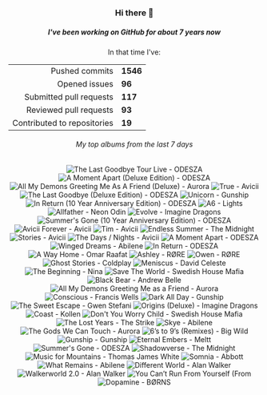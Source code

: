 <div align="center">
  <h3>Hi there 👋</h3>
  <h5>I've been working on GitHub for about 7 years now</h5>
  <p>In that time I've:</p>
  <table>
    <tr>
      <td align="right">Pushed commits</td>
      <td><strong>1546</strong></td>
    </tr>
    <tr>
      <td align="right">Opened issues</td>
      <td><strong>96</strong></td>
    </tr>
    <tr>
      <td align="right">Submitted pull requests</td>
      <td><strong>117</strong></td>
    </tr>
    <tr>
      <td align="right">Reviewed pull requests</td>
      <td><strong>93</strong></td>
    </tr>
    <tr>
      <td align="right">Contributed to repositories</td>
      <td><strong>19</strong></td>
    </tr>
  </table>

</div>
<!-- [![GitHub Streak](https://streak-stats.demolab.com?user=darynwhite&theme=dark&hide_border=true&date_format=%5BY.%5Dn.j&background=45%2C192ED0%2C000000)](https://git.io/streak-stats) -->

<div align="center">
  <h6>My top albums from the last 7 days</h6>
</div>


<!-- lastfm -->
<p align="center"><img src="https://lastfm.freetls.fastly.net/i/u/64s/c9add86eac5aa56f7e36f916e4095380.gif" title="The Last Goodbye Tour Live - ODESZA"> <img src="https://lastfm.freetls.fastly.net/i/u/64s/3a732f7dd6ddc9f50e84c97875b6192c.jpg" title="A Moment Apart (Deluxe Edition) - ODESZA"> <img src="https://lastfm.freetls.fastly.net/i/u/64s/3b34f6f1b339e9857fb276c318cb8b05.jpg" title="All My Demons Greeting Me As A Friend (Deluxe) - Aurora"> <img src="https://lastfm.freetls.fastly.net/i/u/64s/f54f3b6ef26445a5bbb8a72f0f7830bd.png" title="True - Avicii"> <img src="https://lastfm.freetls.fastly.net/i/u/64s/7ade51bd6cd0175a05549e68a04bea54.jpg" title="The Last Goodbye (Deluxe Edition) - ODESZA"> <img src="https://lastfm.freetls.fastly.net/i/u/64s/d8c69121d829c66b65e6003a5d4415f8.jpg" title="Unicorn - Gunship"> <img src="https://lastfm.freetls.fastly.net/i/u/64s/d4ae381d45f9fc9ac7e687e33178a93b.jpg" title="In Return (10 Year Anniversary Edition) - ODESZA"> <img src="https://lastfm.freetls.fastly.net/i/u/64s/9c019286f3282154a84d5f149e2b938c.jpg" title="A6 - Lights"> <img src="https://lastfm.freetls.fastly.net/i/u/64s/fdcd8a3afa4a5584cc585c5ee6d06873.jpg" title="Allfather - Neon Odin"> <img src="https://lastfm.freetls.fastly.net/i/u/64s/8c77e9f509c4dd3bca8d3ac6b5344ce5.png" title="Evolve - Imagine Dragons"> <img src="https://lastfm.freetls.fastly.net/i/u/64s/a8816946dc53e5400bda5c0bb1ee487a.jpg" title="Summer's Gone (10 Year Anniversary Edition) - ODESZA"> <img src="https://lastfm.freetls.fastly.net/i/u/64s/2c1865ea719cad02d91852b2f3ee5ab4.jpg" title="Avicii Forever - Avicii"> <img src="https://lastfm.freetls.fastly.net/i/u/64s/f2bdf437849a9aa2d4c2451e3621f1ec.png" title="Tim - Avicii"> <img src="https://lastfm.freetls.fastly.net/i/u/64s/7c804b2219fb1978fd44013c9bfa5e24.jpg" title="Endless Summer - The Midnight"> <img src="https://lastfm.freetls.fastly.net/i/u/64s/7e11890eb230518924d132ee1e31ec37.jpg" title="Stories - Avicii"> <img src="https://lastfm.freetls.fastly.net/i/u/64s/c1e4c4a2fb354132c100b3f654e6f34d.png" title="The Days / Nights - Avicii"> <img src="https://lastfm.freetls.fastly.net/i/u/64s/37495917b4e632c097de92248b3f90ff.jpg" title="A Moment Apart - ODESZA"> <img src="https://lastfm.freetls.fastly.net/i/u/64s/63e9b188c786835f816db3924a4e9308.jpg" title="Winged Dreams - Abilene"> <img src="https://lastfm.freetls.fastly.net/i/u/64s/7a0fd61905374089c0898055aab50fa9.jpg" title="In Return - ODESZA"> <img src="https://lastfm.freetls.fastly.net/i/u/64s/9de1a08a9d1da269d71fcec90b7769b8.jpg" title="A Way Home - Omar Raafat"> <img src="https://lastfm.freetls.fastly.net/i/u/64s/0605ac94ee875e46631c7d33fed07bb7.jpg" title="Ashley - RØRE"> <img src="https://lastfm.freetls.fastly.net/i/u/64s/52a7cfefbb075f71860ad604a282d1de.jpg" title="Owen - RØRE"> <img src="https://lastfm.freetls.fastly.net/i/u/64s/b7be747d414943fdc3f4de682eac3c7c.jpg" title="Ghost Stories - Coldplay"> <img src="https://lastfm.freetls.fastly.net/i/u/64s/5f57e62ee82c1a4b337d779bd02ef073.jpg" title="Meniscus - David Celeste"> <img src="https://lastfm.freetls.fastly.net/i/u/64s/1a4bc05c59aa286d875d031437df390f.jpg" title="The Beginning - Nina"> <img src="https://lastfm.freetls.fastly.net/i/u/64s/2a19a6b7e1d9470db7f447e5a4aa73b8.png" title="Save The World - Swedish House Mafia"> <img src="https://lastfm.freetls.fastly.net/i/u/64s/a271fbaaaa024a1dca49a5b7aeb23166.png" title="Black Bear - Andrew Belle"> <img src="https://lastfm.freetls.fastly.net/i/u/64s/37fd0fc15ff5e506a1cade4bb9a963dd.png" title="All My Demons Greeting Me as a Friend - Aurora"> <img src="https://lastfm.freetls.fastly.net/i/u/64s/54c180355bd972ed5ddf8879e969b8ce.jpg" title="Conscious - Francis Wells"> <img src="https://lastfm.freetls.fastly.net/i/u/64s/c2402f6c2f3b47ab134051c80ed6f480.jpg" title="Dark All Day - Gunship"> <img src="https://lastfm.freetls.fastly.net/i/u/64s/00f4aef783c07afd0bd8e33f84051362.png" title="The Sweet Escape - Gwen Stefani"> <img src="https://lastfm.freetls.fastly.net/i/u/64s/22fae11f52714165e3efeca3c14084ea.jpg" title="Origins (Deluxe) - Imagine Dragons"> <img src="https://lastfm.freetls.fastly.net/i/u/64s/895edacacf2d35b4ce223b91948f16c6.jpg" title="Coast - Kollen"> <img src="https://lastfm.freetls.fastly.net/i/u/64s/1a0e4f50e2d4611b8956f7f15f0b00aa.jpg" title="Don't You Worry Child - Swedish House Mafia"> <img src="https://lastfm.freetls.fastly.net/i/u/64s/b9f9febd880dbe9ce34efea03e779818.jpg" title="The Lost Years - The Strike"> <img src="https://lastfm.freetls.fastly.net/i/u/64s/b32f0d69a9f0ee06d441a02daff65569.jpg" title="Skye - Abilene"> <img src="https://lastfm.freetls.fastly.net/i/u/64s/bab022a4cc4a16f5bab01c6c95e6be8d.jpg" title="The Gods We Can Touch - Aurora"> <img src="https://lastfm.freetls.fastly.net/i/u/64s/e7667409a4e033043d4c85895aae0d49.jpg" title="6’s to 9’s (Remixes) - Big Wild"> <img src="https://lastfm.freetls.fastly.net/i/u/64s/99947e68c0f44af76f1559af8734afd0.jpg" title="Gunship - Gunship"> <img src="https://lastfm.freetls.fastly.net/i/u/64s/7e9623e023b650e1963691fb09b5182e.jpg" title="Eternal Embers - Meltt"> <img src="https://lastfm.freetls.fastly.net/i/u/64s/85ee26d039d6495895f5e952d4df35d9.jpg" title="Summer's Gone - ODESZA"> <img src="https://lastfm.freetls.fastly.net/i/u/64s/23e374d5e82f1c744be303591fe40d6c.jpg" title="Shadowverse - The Midnight"> <img src="https://lastfm.freetls.fastly.net/i/u/64s/7a4535e88a384512c5e8fdda28245485.jpg" title="Music for Mountains - Thomas James White"> <img src="https://lastfm.freetls.fastly.net/i/u/64s/a7403c29da998233a0ce507bf321862b.jpg" title="Somnia - Abbott"> <img src="https://lastfm.freetls.fastly.net/i/u/64s/b4972f03656762528c4e9e0b1e27198c.jpg" title="What Remains - Abilene"> <img src="https://lastfm.freetls.fastly.net/i/u/64s/6ee30bddb52af8502fb2ce57af8db8cc.jpg" title="Different World - Alan Walker"> <img src="https://lastfm.freetls.fastly.net/i/u/64s/a8e30f6f724f3c03c82d3fb5352ac51e.jpg" title="Walkerworld 2.0 - Alan Walker"> <img src="https://lastfm.freetls.fastly.net/i/u/64s/05164ba8eb074e355815dc6a5d800521.jpg" title="You Can’t Run From Yourself (From "Kaiju No. 8") - Aurora"> <img src="https://lastfm.freetls.fastly.net/i/u/64s/700416badcde194ec1319d86b4d22b0a.jpg" title="Dopamine - BØRNS"> </p>
